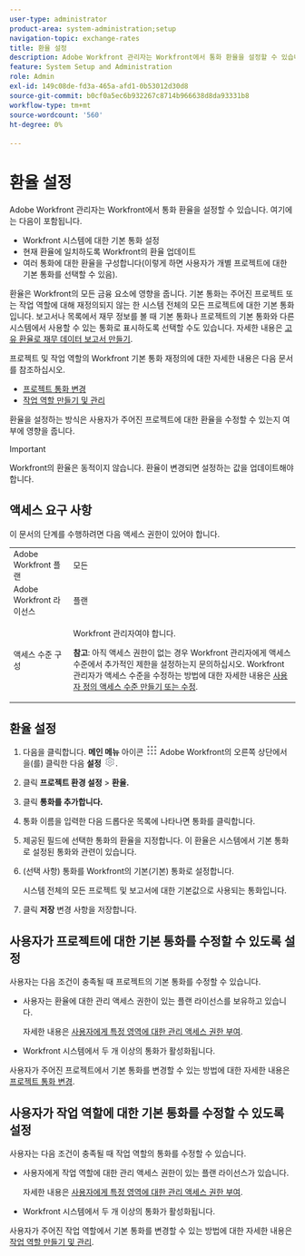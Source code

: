```yaml
---
user-type: administrator
product-area: system-administration;setup
navigation-topic: exchange-rates
title: 환율 설정
description: Adobe Workfront 관리자는 Workfront에서 통화 환율을 설정할 수 있습니다.
feature: System Setup and Administration
role: Admin
exl-id: 149c08de-fd3a-465a-afd1-0b53012d30d8
source-git-commit: b0cf0a5ec6b932267c8714b966638d8da93331b8
workflow-type: tm+mt
source-wordcount: '560'
ht-degree: 0%

---
```


# 환율 설정

<!--
<p data-mc-conditions="QuicksilverOrClassic.Draft mode">*** DON'T DELETE, DRAFT OR HIDE THIS ARTICLE. IT IS LINKED TO THE PRODUCT, THROUGH THE CONTEXT SENSITIVE HELP LINKS. **</p>
-->

Adobe Workfront 관리자는 Workfront에서 통화 환율을 설정할 수 있습니다. 여기에는 다음이 포함됩니다.

* Workfront 시스템에 대한 기본 통화 설정
* 현재 환율에 일치하도록 Workfront의 환율 업데이트
* 여러 통화에 대한 환율을 구성합니다(이렇게 하면 사용자가 개별 프로젝트에 대한 기본 통화를 선택할 수 있음).

환율은 Workfront의 모든 금융 요소에 영향을 줍니다. 기본 통화는 주어진 프로젝트 또는 작업 역할에 대해 재정의되지 않는 한 시스템 전체의 모든 프로젝트에 대한 기본 통화입니다. 보고서나 목록에서 재무 정보를 볼 때 기본 통화나 프로젝트의 기본 통화와 다른 시스템에서 사용할 수 있는 통화로 표시하도록 선택할 수도 있습니다. 자세한 내용은 [고유 환율로 재무 데이터 보고서 만들기](../../../reports-and-dashboards/reports/creating-and-managing-reports/create-financial-data-reports-unique-exchange-rates.md).

프로젝트 및 작업 역할의 Workfront 기본 통화 재정의에 대한 자세한 내용은 다음 문서를 참조하십시오.

* [프로젝트 통화 변경](../../../manage-work/projects/project-finances/change-project-currency.md)
* [작업 역할 만들기 및 관리](../../../administration-and-setup/set-up-workfront/organizational-setup/create-manage-job-roles.md)

환율을 설정하는 방식은 사용자가 주어진 프로젝트에 대한 환율을 수정할 수 있는지 여부에 영향을 줍니다.

>[!IMPORTANT]
>
>Workfront의 환율은 동적이지 않습니다. 환율이 변경되면 설정하는 값을 업데이트해야 합니다.

## 액세스 요구 사항

이 문서의 단계를 수행하려면 다음 액세스 권한이 있어야 합니다.

<table style="table-layout:auto"> 
 <col> 
 <col> 
 <tbody> 
  <tr> 
   <td role="rowheader">Adobe Workfront 플랜</td> 
   <td>모든</td> 
  </tr> 
  <tr> 
   <td role="rowheader">Adobe Workfront 라이선스</td> 
   <td>플랜</td> 
  </tr> 
  <tr> 
   <td role="rowheader">액세스 수준 구성</td> 
   <td> <p>Workfront 관리자여야 합니다.</p> <p><b>참고</b>: 아직 액세스 권한이 없는 경우 Workfront 관리자에게 액세스 수준에서 추가적인 제한을 설정하는지 문의하십시오. Workfront 관리자가 액세스 수준을 수정하는 방법에 대한 자세한 내용은 <a href="../../../administration-and-setup/add-users/configure-and-grant-access/create-modify-access-levels.md" class="MCXref xref">사용자 정의 액세스 수준 만들기 또는 수정</a>.</p> </td> 
  </tr> 
 </tbody> 
</table>

## 환율 설정

1. 다음을 클릭합니다. **메인 메뉴** 아이콘 ![](assets/main-menu-icon.png) Adobe Workfront의 오른쪽 상단에서 을(를) 클릭한 다음 **설정** ![](assets/gear-icon-settings.png).

1. 클릭 **프로젝트 환경 설정** > **환율.**

1. 클릭 **통화를 추가합니다.**
1. 통화 이름을 입력한 다음 드롭다운 목록에 나타나면 통화를 클릭합니다.

1. 제공된 필드에 선택한 통화의 환율을 지정합니다. 이 환율은 시스템에서 기본 통화로 설정된 통화와 관련이 있습니다.
1. (선택 사항) 통화를 Workfront의 기본(기본) 통화로 설정합니다.

   시스템 전체의 모든 프로젝트 및 보고서에 대한 기본값으로 사용되는 통화입니다.

1. 클릭 **저장** 변경 사항을 저장합니다.

## 사용자가 프로젝트에 대한 기본 통화를 수정할 수 있도록 설정

사용자는 다음 조건이 충족될 때 프로젝트의 기본 통화를 수정할 수 있습니다.

* 사용자는 환율에 대한 관리 액세스 권한이 있는 플랜 라이선스를 보유하고 있습니다.

  자세한 내용은 [사용자에게 특정 영역에 대한 관리 액세스 권한 부여](../../../administration-and-setup/add-users/configure-and-grant-access/grant-users-admin-access-certain-areas.md).

* Workfront 시스템에서 두 개 이상의 통화가 활성화됩니다.

사용자가 주어진 프로젝트에서 기본 통화를 변경할 수 있는 방법에 대한 자세한 내용은 [프로젝트 통화 변경](../../../manage-work/projects/project-finances/change-project-currency.md).

## 사용자가 작업 역할에 대한 기본 통화를 수정할 수 있도록 설정

사용자는 다음 조건이 충족될 때 작업 역할의 통화를 수정할 수 있습니다.

* 사용자에게 작업 역할에 대한 관리 액세스 권한이 있는 플랜 라이선스가 있습니다.

  자세한 내용은 [사용자에게 특정 영역에 대한 관리 액세스 권한 부여](../../../administration-and-setup/add-users/configure-and-grant-access/grant-users-admin-access-certain-areas.md).

* Workfront 시스템에서 두 개 이상의 통화가 활성화됩니다.

사용자가 주어진 작업 역할에서 기본 통화를 변경할 수 있는 방법에 대한 자세한 내용은 [작업 역할 만들기 및 관리](../../../administration-and-setup/set-up-workfront/organizational-setup/create-manage-job-roles.md).
